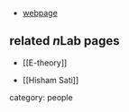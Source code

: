 
* [webpage](http://www.ms.unimelb.edu.au/~craigw/)

## related $n$Lab pages

* [[E-theory]]

* [[Hisham Sati]]

category: people
